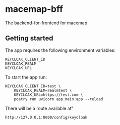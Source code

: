 # macemap-bff
The backend-for-frontend for macemap


## Getting started

The app requires the following environment variables:
```
KEYCLOAK_CLIENT_ID
KEYCLOAK_REALM
KEYCLOAK_URL
```

To start the app run:

```
KEYCLOAK_CLIENT_ID=test \
    KEYCLOAK_REALM=realmtest \
    KEYCLOAK_URL=https://test.com \
    poetry run uvicorn app.main:app --reload
```

There will be a route available at"

```
http://127.0.0.1:8000/config/keycloak
```